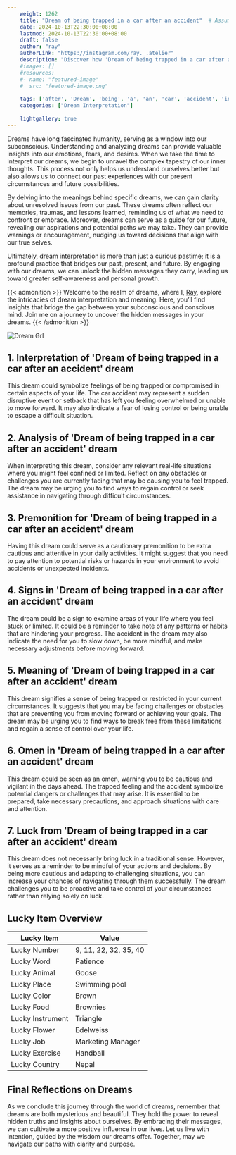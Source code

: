 ```yaml
---
    weight: 1262
    title: "Dream of being trapped in a car after an accident"  # Assuming 'title' column exists
    date: 2024-10-13T22:30:00+08:00
    lastmod: 2024-10-13T22:30:00+08:00
    draft: false
    author: "ray"
    authorLink: "https://instagram.com/ray._.atelier"
    description: "Discover how 'Dream of being trapped in a car after an accident' can interpret your future and uncover its significant meanings in your life."
    #images: []
    #resources:
    #- name: "featured-image"
    #  src: "featured-image.png"
    
    tags: ['after', 'Dream', 'being', 'a', 'an', 'car', 'accident', 'in', 'trapped', 'of']
    categories: ["Dream Interpretation"]
    
    lightgallery: true
---
```

    
Dreams have long fascinated humanity, serving as a window into our subconscious. Understanding and analyzing dreams can provide valuable insights into our emotions, fears, and desires. When we take the time to interpret our dreams, we begin to unravel the complex tapestry of our inner thoughts. This process not only helps us understand ourselves better but also allows us to connect our past experiences with our present circumstances and future possibilities.

By delving into the meanings behind specific dreams, we can gain clarity about unresolved issues from our past. These dreams often reflect our memories, traumas, and lessons learned, reminding us of what we need to confront or embrace. Moreover, dreams can serve as a guide for our future, revealing our aspirations and potential paths we may take. They can provide warnings or encouragement, nudging us toward decisions that align with our true selves.

Ultimately, dream interpretation is more than just a curious pastime; it is a profound practice that bridges our past, present, and future. By engaging with our dreams, we can unlock the hidden messages they carry, leading us toward greater self-awareness and personal growth.

{{< admonition >}}
Welcome to the realm of dreams, where I, [Ray](https://instagram.com/ray._.atelier), explore the intricacies of dream interpretation and meaning. Here, you’ll find insights that bridge the gap between your subconscious and conscious mind. Join me on a journey to uncover the hidden messages in your dreams.
{{< /admonition >}}

![Dream Grl](https://cdn.pixabay.com/photo/2017/11/02/03/35/gothic-2910057_1280.jpg "Dream Grl")

## 1. Interpretation of 'Dream of being trapped in a car after an accident' dream
 This dream could symbolize feelings of being trapped or compromised in certain aspects of your life. The car accident may represent a sudden disruptive event or setback that has left you feeling overwhelmed or unable to move forward. It may also indicate a fear of losing control or being unable to escape a difficult situation.

## 2. Analysis of 'Dream of being trapped in a car after an accident' dream
 When interpreting this dream, consider any relevant real-life situations where you might feel confined or limited. Reflect on any obstacles or challenges you are currently facing that may be causing you to feel trapped. The dream may be urging you to find ways to regain control or seek assistance in navigating through difficult circumstances.

## 3. Premonition for 'Dream of being trapped in a car after an accident' dream
 Having this dream could serve as a cautionary premonition to be extra cautious and attentive in your daily activities. It might suggest that you need to pay attention to potential risks or hazards in your environment to avoid accidents or unexpected incidents.

## 4. Signs in 'Dream of being trapped in a car after an accident' dream
 The dream could be a sign to examine areas of your life where you feel stuck or limited. It could be a reminder to take note of any patterns or habits that are hindering your progress. The accident in the dream may also indicate the need for you to slow down, be more mindful, and make necessary adjustments before moving forward.

## 5. Meaning of 'Dream of being trapped in a car after an accident' dream
 This dream signifies a sense of being trapped or restricted in your current circumstances. It suggests that you may be facing challenges or obstacles that are preventing you from moving forward or achieving your goals. The dream may be urging you to find ways to break free from these limitations and regain a sense of control over your life.

## 6. Omen in 'Dream of being trapped in a car after an accident' dream
 This dream could be seen as an omen, warning you to be cautious and vigilant in the days ahead. The trapped feeling and the accident symbolize potential dangers or challenges that may arise. It is essential to be prepared, take necessary precautions, and approach situations with care and attention.

## 7. Luck from 'Dream of being trapped in a car after an accident' dream
 This dream does not necessarily bring luck in a traditional sense. However, it serves as a reminder to be mindful of your actions and decisions. By being more cautious and adapting to challenging situations, you can increase your chances of navigating through them successfully. The dream challenges you to be proactive and take control of your circumstances rather than relying solely on luck.

## Lucky Item Overview
| Lucky Item          | Value              |
|---------------|--------------------|
| Lucky Number        | 9, 11, 22, 32, 35, 40  |
| Lucky Word          | Patience |
| Lucky Animal        | Goose |
| Lucky Place         | Swimming pool     |
| Lucky Color         | Brown     |
| Lucky Food          | Brownies      |
| Lucky Instrument    | Triangle |
| Lucky Flower        | Edelweiss    |
| Lucky Job           | Marketing Manager       |
| Lucky Exercise      | Handball  |
| Lucky Country       | Nepal    |


##  Final Reflections on Dreams

As we conclude this journey through the world of dreams, remember that dreams are both mysterious and beautiful. They hold the power to reveal hidden truths and insights about ourselves. By embracing their messages, we can cultivate a more positive influence in our lives. Let us live with intention, guided by the wisdom our dreams offer. Together, may we navigate our paths with clarity and purpose.
